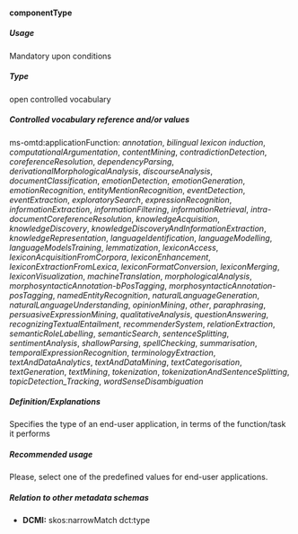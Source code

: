 #### componentType
##### Usage
Mandatory upon conditions
##### Type
open controlled vocabulary
##### Controlled vocabulary reference and/or values
ms-omtd:applicationFunction: _annotation_, _bilingual lexicon induction_, _computationalArgumentation_, _contentMining_, _contradictionDetection_, _coreferenceResolution_, _dependencyParsing_, _derivationalMorphologicalAnalysis_, _discourseAnalysis_, _documentClassification_, _emotionDetection_, _emotionGeneration_, _emotionRecognition_, _entityMentionRecognition_, _eventDetection_, _eventExtraction_, _exploratorySearch_, _expressionRecognition_, _informationExtraction_, _informationFiltering_, _informationRetrieval_, _intra-documentCoreferenceResolution_, _knowledgeAcquisition_, _knowledgeDiscovery_, _knowledgeDiscoveryAndInformationExtraction_, _knowledgeRepresentation_, _languageIdentification_, _languageModelling_, _languageModelsTraining_, _lemmatization_, _lexiconAccess_, _lexiconAcquisitionFromCorpora_, _lexiconEnhancement_, _lexiconExtractionFromLexica_, _lexiconFormatConversion_, _lexiconMerging_, _lexiconVisualization_, _machineTranslation_, _morphologicalAnalysis_, _morphosyntacticAnnotation-bPosTagging_, _morphosyntacticAnnotation-posTagging_, _namedEntityRecognition_, _naturalLanguageGeneration_, _naturalLanguageUnderstanding_, _opinionMining_, _other_, _paraphrasing_, _persuasiveExpressionMining_, _qualitativeAnalysis_, _questionAnswering_, _recognizingTextualEntailment_, _recommenderSystem_, _relationExtraction_, _semanticRoleLabelling_, _semanticSearch_, _sentenceSplitting_, _sentimentAnalysis_, _shallowParsing_, _spellChecking_, _summarisation_, _temporalExpressionRecognition_, _terminologyExtraction_, _textAndDataAnalytics_, _textAndDataMining_, _textCategorisation_, _textGeneration_, _textMining_, _tokenization_, _tokenizationAndSentenceSplitting_, _topicDetection_Tracking_, _wordSenseDisambiguation_
##### Definition/Explanations
Specifies the type of an end-user application, in terms of the function/task it performs
##### Recommended usage
Please, select one of the predefined values for end-user applications.
##### Relation to other metadata schemas
* **DCMI:** skos:narrowMatch dct:type
